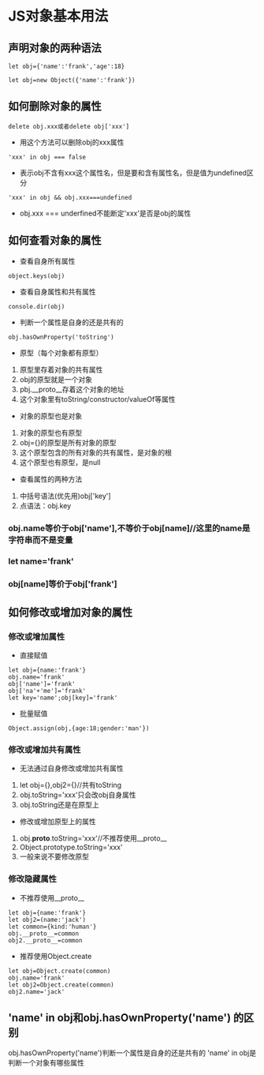 # JS对象基本用法
## 声明对象的两种语法
```
let obj={'name':'frank','age':18}
```
```
let obj=new Object({'name':'frank'})
```
## 如何删除对象的属性
```
delete obj.xxx或者delete obj['xxx']
```
* 用这个方法可以删除obj的xxx属性
```
'xxx' in obj === false
```
* 表示obj不含有xxx这个属性名，但是要和含有属性名，但是值为undefined区分
```
'xxx' in obj && obj.xxx===undefined
```
* obj.xxx === underfined不能断定'xxx'是否是obj的属性
## 如何查看对象的属性
* 查看自身所有属性
```
object.keys(obj)
```
* 查看自身属性和共有属性
```
console.dir(obj)
```
* 判断一个属性是自身的还是共有的
```
obj.hasOwnProperty('toString')
```
* 原型（每个对象都有原型）
1. 原型里存着对象的共有属性
2. obj的原型就是一个对象
3. pbj.__proto__存着这个对象的地址
4. 这个对象里有toString/constructor/valueOf等属性
* 对象的原型也是对象
1. 对象的原型也有原型
2. obj={}的原型是所有对象的原型
3. 这个原型包含的所有对象的共有属性，是对象的根
4. 这个原型也有原型，是null
* 查看属性的两种方法
1. 中括号语法(优先用)obj['key']
2. 点语法：obj.key
### obj.name等价于obj['name'],不等价于obj[name]//这里的name是字符串而不是变量
### let name='frank'
### obj[name]等价于obj['frank']
## 如何修改或增加对象的属性
### 修改或增加属性
* 直接赋值
```
let obj={name:'frank'}
obj.name='frank'
obj['name']='frank'
obj['na'+'me']='frank'
let key='name';obj[key]='frank'
```
* 批量赋值
```
Object.assign(obj,{age:18;gender:'man'})
```
### 修改或增加共有属性
* 无法通过自身修改或增加共有属性
1. let obj={},obj2={}//共有toString
2. obj.toString='xxx'只会改obj自身属性
3. obj.toString还是在原型上
* 修改或增加原型上的属性
1. obj.__proto__.toString='xxx'//不推荐使用__proto__
2. Object.prototype.toString='xxx'
3. 一般来说不要修改原型
### 修改隐藏属性
* 不推荐使用__proto__
```
let obj={name:'frank'}
let obj2=(name:'jack')
let common={kind:'human'}
obj.__proto__=common
obj2.__proto__=common
```
* 推荐使用Object.create
```
let obj=Object.create(common)
obj.name='frank'
let obj2=Object.create(common)
obj2.name='jack'
```
## 'name' in obj和obj.hasOwnProperty('name') 的区别
obj.hasOwnProperty('name')判断一个属性是自身的还是共有的
'name' in obj是判断一个对象有哪些属性
